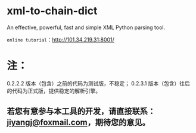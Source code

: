 # xml-to-chain-dict
An effective, powerful, fast and simple XML Python parsing tool.

`online tutorial`：http://101.34.219.31:8001/

# 注：
0.2.2.2 版本（包含）之前的代码为测试版，不稳定；
0.2.3.1 版本（包含）往后的代码为正式版，提供稳定的解析引擎。

## 若您有意参与本工具的开发，请直接联系：jiyangj@foxmail.com，期待您的意见。

